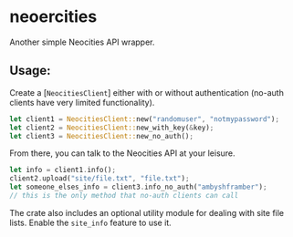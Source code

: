 # neoercities

Another simple Neocities API wrapper.

## Usage:

Create a [`NeocitiesClient`] either with or without authentication
(no-auth clients have very limited functionality).

```rust
let client1 = NeocitiesClient::new("randomuser", "notmypassword");
let client2 = NeocitiesClient::new_with_key(&key);
let client3 = NeocitiesClient::new_no_auth();
```

From there, you can talk to the Neocities API at your leisure.

```rust
let info = client1.info();
client2.upload("site/file.txt", "file.txt");
let someone_elses_info = client3.info_no_auth("ambyshframber");
// this is the only method that no-auth clients can call
```

The crate also includes an optional utility module for dealing with site file lists. Enable the `site_info` feature to use it.
